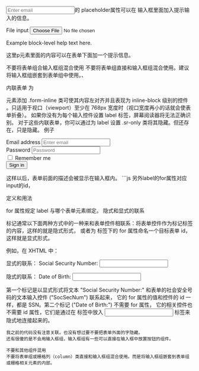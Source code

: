 
 <input type="email" class="form-control" id="exampleInputEmail1" placeholder="Enter email">的
 placeholder属性可以在
 输入框里面加入提示输入的信息。
 
 <div class="form-group">
    <label for="exampleInputFile">File input</label>
    <input type="file" id="exampleInputFile">
    <p class="help-block">Example block-level help text here.</p>
  </div>
  这里p元素里面的内容可以在表单下面加一个提示信息。
  
  
  
不要将表单组合输入框组混合使用
不要将表单组直接和输入框组混合使用。建议将输入框组嵌套到表单组中使用。、


内联表单
为 <form> 元素添加 .form-inline 类可使其内容左对齐并且表现为 inline-block 级别的控件
。只适用于视口（viewport）至少在 768px 宽度时（视口宽度再小的话就会使表单折叠）。
如果你没有为每个输入控件设置 label 标签，屏幕阅读器将无法正确识别。
对于这些内联表单，你可以通过为 label 设置 .sr-only 类将其隐藏。但还存在，只是隐藏。
例子
<form class="form-inline">
  <div class="form-group">
    <label class="sr-only" for="exampleInputEmail3">Email address</label>
    <input type="email" class="form-control" id="exampleInputEmail3" placeholder="Enter email">
  </div>
  <div class="form-group">
    <label class="sr-only" for="exampleInputPassword3">Password</label>
    <input type="password" class="form-control" id="exampleInputPassword3" placeholder="Password">
  </div>
  <div class="checkbox">
    <label>
      <input type="checkbox"> Remember me
    </label>
  </div>
  <button type="submit" class="btn btn-default">Sign in</button>
</form>
这样以后，表单前面的描述会被显示在输入框内。
```js
另外label的for属性对应input的id，

定义和用法

for 属性规定 label 与哪个表单元素绑定。
隐式和显式的联系

标记通常以下面两种方式中的一种来和表单控件相联系：将表单控件作为标记标签的内容，这样的就是隐式形式，
或者为 <label> 标签下的 for 属性命名一个目标表单 id，这样就是显式形式。

例如，在 XHTML 中：

显式的联系：
<label for="SSN">Social Security Number:</label>
<input type="text" name="SocSecNum" id="SSn" />

隐式的联系：
<label>Date of Birth: <input type="text" name="DofB" /></label>

第一个标记是以显式形式将文本 "Social Security Number:" 和表单的社会安全号码的文本输入控件 ("SocSecNum") 联系起来，
它的 for 属性的值和控件的 id 一样，都是 SSN。第二个标记 ("Date of Birth:") 不需要 for 属性，
它的相关控件也不需要 id 属性，它们是通过在 <label> 标签中放入 <input> 标签来隐式地连接起来的。
```
我之前的代码没有注意关联。也没有想过要不要把表单外面的字隐藏。
还有很傻的是不会用输入框组，输入框组有一些可以直接在输入框中放置按钮的组件。

不要和其他组件混用
不要将表单组或栅格列（column）类直接和输入框组混合使用。而是将输入框组嵌套到表单组或栅格相关元素的内部。
